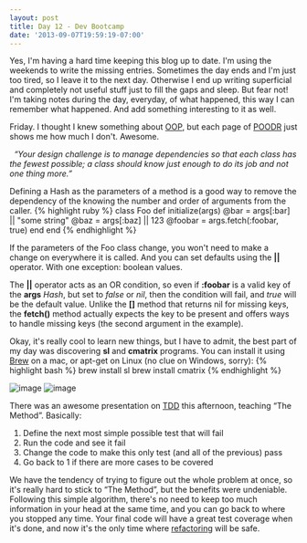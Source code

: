 ```yaml
---
layout: post
title: Day 12 - Dev Bootcamp
date: '2013-09-07T19:59:19-07:00'
---
```


Yes, I'm having a hard time keeping this blog up to date. I'm using the weekends to write the missing entries. Sometimes the day ends and I'm just too tired, so I leave it to the next day. Otherwise I end up writing superficial and completely not useful stuff just to fill the gaps and sleep. But fear not! I'm taking notes during the day, everyday, of what happened, this way I can remember what happened. And add something interesting to it as well.

Friday. I thought I knew something about <a class="vt-p" href="http://en.wikipedia.org/wiki/Object-oriented_programming">OOP</a>, but each page of <a class="vt-p" href="http://www.poodr.com/">POODR</a> just shows me how much I don't. Awesome.


<em>  &#8220;Your design challenge is to manage dependencies so that each class has the fewest possible; a class should know just enough to do its job and not one thing more.&#8221;</em>


Defining a Hash as the parameters of a method is a good way to remove the dependency of the knowing the number and order of arguments from the caller.
{% highlight ruby %}
class Foo
  def initialize(args)
    @bar    = args[:bar] || "some string"
    @baz    = args[:baz] || 123
    @foobar = args.fetch(:foobar, true)
  end
end
{% endhighlight %}

If the parameters of the Foo class change, you won't need to make a change on everywhere it is called. And you can set defaults using the <strong>||</strong> operator. With one exception: boolean values.

The <strong>||</strong> operator acts as an OR condition, so even if <strong>:foobar</strong> is a valid key of the <strong>args</strong> <em>Hash</em>, but set to <em>false</em> or <em>nil</em>, then the condition will fail, and <em>true</em> will be the default value. Unlike the <strong>[]</strong> method that returns nil for missing keys, the <strong>fetch()</strong> method actually expects the key to be present and offers ways to handle missing keys (the second argument in the example).

Okay, it's really cool to learn new things, but I have to admit, the best part of my day was discovering <strong>sl</strong> and <strong>cmatrix</strong> programs. You can install it using <a class="vt-p" href="http://brew.sh/">Brew</a> on a mac, or apt-get on Linux (no clue on Windows, sorry):
{% highlight bash %}
brew install sl
brew install cmatrix
{% endhighlight %}

<img alt="image" src="http://media.tumblr.com/c7577d3233da7f74b402d9f761ebfb86/tumblr_inline_mss555y7L01qz4rgp.png"/>

<img alt="image" src="http://media.tumblr.com/4b2830277ff25d9ef7b6ec2e2607ed75/tumblr_inline_mss53pdpcE1qz4rgp.png"/>

There was an awesome presentation on <a class="vt-p" href="http://en.wikipedia.org/wiki/Test-driven_development">TDD</a> this afternoon, teaching &#8220;The Method&#8221;. Basically:
<ol><li><span>Define the next most simple possible test that will fail</span></li>
<li><span>Run the code and see it fail</span></li>
<li><span>Change the code to make this only test (and all of the previous) pass</span></li>
<li><span>Go back to 1 if there are more cases to be covered</span></li>
</ol>
<span>We have the tendency of trying to figure out the whole problem at once, so it's really hard to stick to &#8220;The Method&#8221;, but the benefits were undeniable. Following this simple algorithm, there's no need to keep too much information in your head at the same time, and you can go back to where you stopped any time. Your final code will have a great test coverage when it's done, and now it's the only time where </span><a class="vt-p" href="http://en.wikipedia.org/wiki/Code_refactoring">refactoring</a><span> will be safe.</span>
